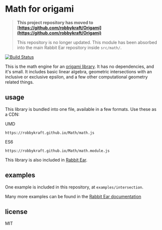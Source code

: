 # Math for origami

> **This project repository has moved to [https://github.com/robbykraft/Origami](https://github.com/robbykraft/Origami)**
>
> This repository is no longer updated. This module has been absorbed into the main Rabbit Ear repository inside `src/math/`.

[![Build Status](https://travis-ci.org/robbykraft/Math.svg?branch=master)](https://travis-ci.org/robbykraft/Math)

This is the math engine for an [origami library](https://rabbitear.org). It has no dependencies, and it's small. It includes basic linear algebra, geometric intersections with an inclusive or exclusive epsilon, and a few other computational geometry related things.

## usage

This library is bundled into one file, available in a few formats. Use these as a CDN:

UMD

```
https://robbykraft.github.io/Math/math.js
```

ES6

```
https://robbykraft.github.io/Math/math.module.js
```

This library is also included in [Rabbit Ear](https://github.com/robbykraft/Origami).

## examples

One example is included in this repository, at `examples/intersection`.

Many more examples can be found in the [Rabbit Ear documentation](https://rabbitear.org/book/math.html)

## license

MIT
